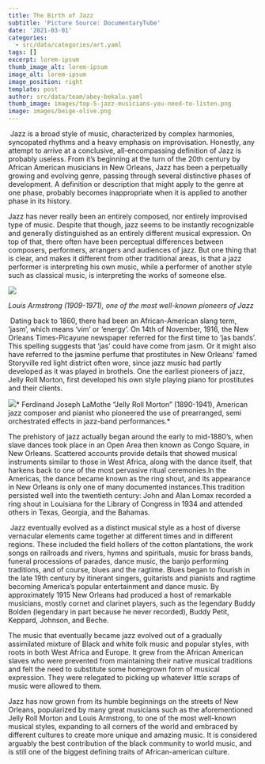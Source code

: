 ```yaml
---
title: The Birth of Jazz
subtitle: 'Picture Source: DocumentaryTube'
date: '2021-03-01'
categories:
  - src/data/categories/art.yaml
tags: []
excerpt: lorem-ipsum
thumb_image_alt: lorem-ipsum
image_alt: lorem-ipsum
image_position: right
template: post
author: src/data/team/abey-bekalu.yaml
thumb_image: images/top-5-jazz-musicians-you-need-to-listen.png
image: images/beige-olive.png
---
```

 Jazz is a broad style of music, characterized by complex harmonies, syncopated rhythms and a heavy emphasis on improvisation. Honestly, any attempt to arrive at a conclusive, all-encompassing definition of Jazz is probably useless. From it’s beginning at the turn of the 20th century by African American musicians in New Orleans, Jazz has been a perpetually growing and evolving genre, passing through several distinctive phases of development. A definition or description that might apply to the genre at one phase, probably becomes inappropriate when it is applied to another phase in its history.


Jazz has never really been an entirely composed, nor entirely improvised type of music. Despite that though, jazz seems to be instantly recognizable and generally distinguished as an entirely different musical expression. On top of that, there often have been perceptual differences between composers, performers, arrangers and audiences of jazz. But one thing that is clear, and makes it different from other traditional areas, is that a jazz performer is interpreting his own music, while a performer of another style such as classical music, is interpreting the works of someone else.

![](https://lh6.googleusercontent.com/wBU3NuWVk1nLhZEPfi_etnB961wzqIuQhY4dK7VOY_kOIep1A9-KxjMZPMXDj1ZbCjGbdAWSj9lsV_hMv\_2KfrMTgO5LuW1XNM6GA5Y0ZiVGEPVLIGI4MxFplfvd4CzOLr6B-xlt)

*Louis Armstrong (1909-1971), one of the most well-known pioneers of Jazz*

 Dating back to 1860, there had been an African-American slang term, ‘jasm’, which means ‘vim’ or ‘energy’. On 14th of November, 1916, the New Orleans Times-Picayune newspaper referred for the first time to ‘jas bands’. This spelling suggests that ‘jas’ could have come from jasm. Or it might also have referred to the jasmine perfume that prostitutes in New Orleans’ famed Storyville red light district often wore, since jazz music had partly developed as it was played in brothels. One the earliest pioneers of jazz, Jelly Roll Morton, first developed his own style playing piano for prostitutes and their clients.

![](https://lh5.googleusercontent.com/KFvuz_bnqD_cL9gfVxnsjRwg5XtY3SCq2wXLCcFVwAYnoIUYeKUcpqCR_LdN6MYu75VSBM1UBODSwpV5hUXcbbC9QgrpxQ1wUZ33Hd1NtjYL_l5R6I9vR5f0SUF2Xsvpp2Vf_PSF)* Ferdinand Joseph LaMothe “Jelly Roll Morton” (1890-1941), American jazz composer and pianist who pioneered the use of prearranged, semi orchestrated effects in jazz-band performances.*

The prehistory of jazz actually began around the early to mid-1880’s, when slave dances took place in an Open Area then known as Congo Square, in New Orleans. Scattered accounts provide details that showed musical instruments similar to those in West Africa, along with the dance itself, that harkens back to one of the most pervasive ritual ceremonies.In the Americas, the dance became known as the ring shout, and its appearance in New Orleans is only one of many documented instances.This tradition persisted well into the twentieth century: John and Alan Lomax recorded a ring shout in Louisiana for the Library of Congress in 1934 and attended others in Texas, Georgia, and the Bahamas.

 Jazz eventually evolved as a distinct musical style as a host of diverse vernacular elements came together at different times and in different regions. These included the field hollers of the cotton plantations, the work songs on railroads and rivers, hymns and spirituals, music for brass bands, funeral processions of parades, dance music, the banjo performing traditions, and of course, blues and the ragtime. Blues began to flourish in the late 19th century by itinerant singers, guitarists and pianists and ragtime becoming America’s popular entertainment and dance music. By approximately 1915 New Orleans had produced a host of remarkable musicians, mostly cornet and clarinet players, such as the legendary Buddy Bolden (legendary in part because he never recorded), Buddy Petit, Keppard, Johnson, and Beche.

The music that eventually became jazz evolved out of a gradually assimilated mixture of Black and white folk music and popular styles, with roots in both West Africa and Europe. It grew from the African American slaves who were prevented from maintaining their native musical traditions and felt the need to substitute some homegrown form of musical expression. They were relegated to picking up whatever little scraps of music were allowed to them.

Jazz has now grown from its humble beginnings on the streets of New Orleans, popularized by many great musicians such as the aforementioned Jelly Roll Morton and Louis Armstrong, to one of the most well-known musical styles, expanding to all corners of the world and embraced by different cultures to create more unique and amazing music. It is considered arguably the best contribution of the black community to world music, and is still one of the biggest defining traits of African-american culture.
